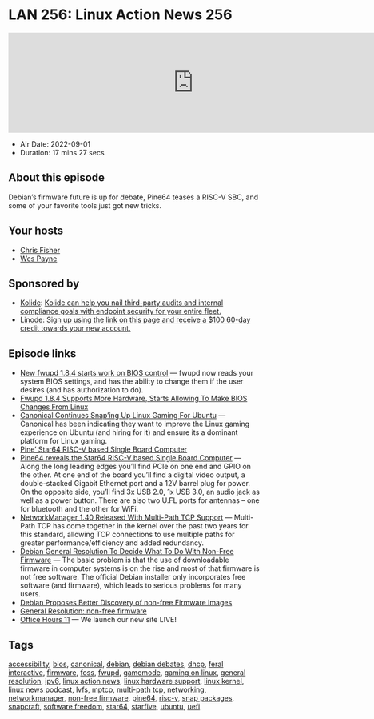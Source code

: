 # LAN 256: Linux Action News 256

<iframe src="https://player.fireside.fm/v2/DAcK9LdX+WpV_aPMG?theme=dark" width="740" height="200" frameborder="0" scrolling="no"></iframe>

* Air Date: 2022-09-01
* Duration: 17 mins 27 secs

## About this episode

Debian’s firmware future is up for debate, Pine64 teases a RISC-V SBC, and some of your favorite tools just got new tricks.

## Your hosts
* [Chris Fisher](https://linuxactionnews.com/hosts/chris)
* [Wes Payne](https://linuxactionnews.com/hosts/wes)

## Sponsored by

  * [Kolide](https://l.kolide.co/3klbWzr): [Kolide can help you nail third-party audits and internal compliance goals with endpoint security for your entire fleet. ](https://l.kolide.co/3klbWzr)
  * [Linode](http://linode.com/lan): [Sign up using the link on this page and receive a $100 60-day credit towards your new account. ](http://linode.com/lan)



## Episode links

  * [New fwupd 1.8.4 starts work on BIOS control](https://blogs.gnome.org/hughsie/2022/08/30/new-fwupd-1-8-4-release/ "New fwupd 1.8.4 starts work on BIOS control") — fwupd now reads your system BIOS settings, and has the ability to change them if the user desires (and has authorization to do).
  * [Fwupd 1.8.4 Supports More Hardware, Starts Allowing To Make BIOS Changes From Linux](https://www.phoronix.com/news/Fwupd-1.8.4-BIOS-Settings-Linux "Fwupd 1.8.4 Supports More Hardware, Starts Allowing To Make BIOS Changes From Linux")
  * [Canonical Continues Snap’ing Up Linux Gaming For Ubuntu](https://www.phoronix.com/news/Ubuntu-Snaps-Steam-GameMode "Canonical Continues Snap’ing Up Linux Gaming For Ubuntu") — Canonical has been indicating they want to improve the Linux gaming experience on Ubuntu (and hiring for it) and ensure its a dominant platform for Linux gaming.
  * [Pine’ Star64 RISC-V based Single Board Computer](https://www.pine64.org/2022/08/28/august-update-risc-and-reward/ "Pine’ Star64 RISC-V based Single Board Computer")
  * [Pine64 reveals the Star64 RISC-V based Single Board Computer](https://linuxgizmos.com/pine64-reveals-the-star64-risc-v-based-single-board-computer/ "Pine64 reveals the Star64 RISC-V based Single Board Computer") — Along the long leading edges you’ll find PCIe on one end and GPIO on the other. At one end of the board you’ll find a digital video output, a double-stacked Gigabit Ethernet port and a 12V barrel plug for power. On the opposite side, you’ll find 3x USB 2.0, 1x USB 3.0, an audio jack as well as a power button. There are also two U.FL ports for antennas – one for bluetooth and the other for WiFi.
  * [NetworkManager 1.40 Released With Multi-Path TCP Support](https://www.phoronix.com/news/NetworkManager-1.40 "NetworkManager 1.40 Released With Multi-Path TCP Support") — Multi-Path TCP has come together in the kernel over the past two years for this standard, allowing TCP connections to use multiple paths for greater performance/efficiency and added redundancy.
  * [Debian General Resolution To Decide What To Do With Non-Free Firmware](https://lwn.net/Articles/906380/ "Debian General Resolution To Decide What To Do With Non-Free Firmware") — The basic problem is that the use of downloadable firmware in computer systems is on the rise and most of that firmware is not free software. The official Debian installer only incorporates free software (and firmware), which leads to serious problems for many users.
  * [Debian Proposes Better Discovery of non-free Firmware Images](https://debugpointnews.com/non-free-debian-image-proposal/ "Debian Proposes Better Discovery of non-free Firmware Images")
  * [General Resolution: non-free firmware](https://www.debian.org/vote/2022/vote_003 "General Resolution: non-free firmware")
  * [Office Hours 11](https://officehours.hair/11 "Office Hours 11") — We launch our new site LIVE!



## Tags

[accessibility](https://linuxactionnews.com/tags/accessibility), [bios](https://linuxactionnews.com/tags/bios), [canonical](https://linuxactionnews.com/tags/canonical), [debian](https://linuxactionnews.com/tags/debian), [debian debates](https://linuxactionnews.com/tags/debian%20debates), [dhcp](https://linuxactionnews.com/tags/dhcp), [feral interactive](https://linuxactionnews.com/tags/feral%20interactive), [firmware](https://linuxactionnews.com/tags/firmware), [foss](https://linuxactionnews.com/tags/foss), [fwupd](https://linuxactionnews.com/tags/fwupd), [gamemode](https://linuxactionnews.com/tags/gamemode), [gaming on linux](https://linuxactionnews.com/tags/gaming%20on%20linux), [general resolution](https://linuxactionnews.com/tags/general%20resolution), [ipv6](https://linuxactionnews.com/tags/ipv6), [linux action news](https://linuxactionnews.com/tags/linux%20action%20news), [linux hardware support](https://linuxactionnews.com/tags/linux%20hardware%20support), [linux kernel](https://linuxactionnews.com/tags/linux%20kernel), [linux news podcast](https://linuxactionnews.com/tags/linux%20news%20podcast), [lvfs](https://linuxactionnews.com/tags/lvfs), [mptcp](https://linuxactionnews.com/tags/mptcp), [multi-path tcp](https://linuxactionnews.com/tags/multi-path%20tcp), [networking](https://linuxactionnews.com/tags/networking), [networkmanager](https://linuxactionnews.com/tags/networkmanager), [non-free firmware](https://linuxactionnews.com/tags/non-free%20firmware), [pine64](https://linuxactionnews.com/tags/pine64), [risc-v](https://linuxactionnews.com/tags/risc-v), [snap packages](https://linuxactionnews.com/tags/snap%20packages), [snapcraft](https://linuxactionnews.com/tags/snapcraft), [software freedom](https://linuxactionnews.com/tags/software%20freedom), [star64](https://linuxactionnews.com/tags/star64), [starfive](https://linuxactionnews.com/tags/starfive), [ubuntu](https://linuxactionnews.com/tags/ubuntu), [uefi](https://linuxactionnews.com/tags/uefi)